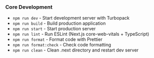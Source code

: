 ### Core Development

- `npm run dev` - Start development server with Turbopack
- `npm run build` - Build production application
- `npm run start` - Start production server
- `npm run lint` - Run ESLint (Next.js core-web-vitals + TypeScript)
- `npm run format` - Format code with Prettier
- `npm run format:check` - Check code formatting
- `npm run clean` - Clean .next directory and restart dev server
